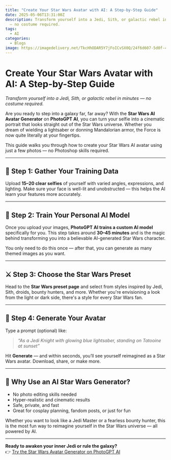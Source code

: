 ```yaml
---
title: "Create Your Star Wars Avatar with AI: A Step-by-Step Guide"
date: 2025-05-06T13:31:00Z
description: Transform yourself into a Jedi, Sith, or galactic rebel in minutes
  — no costume required.
tags:
  - AI
categories:
  - Blogs
image: https://imagedelivery.net/TkcHhODAR5Y7jFoICvSX0Q/24f6d607-5d0f-44d3-35b3-4e689010d100/q=100
---
```

# Create Your Star Wars Avatar with AI: A Step-by-Step Guide

*Transform yourself into a Jedi, Sith, or galactic rebel in minutes — no costume required.*

Are you ready to step into a galaxy far, far away? With the **Star Wars AI Avatar Generator** on **PhotoGPT AI**, you can turn your selfie into a cinematic portrait that looks straight out of the Star Wars universe. Whether you dream of wielding a lightsaber or donning Mandalorian armor, the Force is now quite literally at your fingertips.

This guide walks you through how to create your Star Wars AI avatar using just a few photos — no Photoshop skills required.

---

## 🌟 Step 1: Gather Your Training Data

Upload **15–20 clear selfies** of yourself with varied angles, expressions, and lighting. Make sure your face is well-lit and unobstructed — this helps the AI learn your features more accurately.



---

## 🧠 Step 2: Train Your Personal AI Model

Once you upload your images, **PhotoGPT AI trains a custom AI model** specifically for you. This step takes around **30–45 minutes** and is the magic behind transforming you into a believable AI-generated Star Wars character.

You only need to do this once — after that, you can generate as many themed images as you want.



---

## ⚔️ Step 3: Choose the Star Wars Preset

Head to the **Star Wars preset page** and select from styles inspired by Jedi, Sith, droids, bounty hunters, and more. Whether you're envisioning a look from the light or dark side, there's a style for every Star Wars fan.



---

## 📸 Step 4: Generate Your Avatar

Type a prompt (optional) like:

> *“As a Jedi Knight with glowing blue lightsaber, standing on Tatooine at sunset”*

Hit **Generate** — and within seconds, you’ll see yourself reimagined as a Star Wars avatar. Download, share, or make more.



---

## 🚀 Why Use an AI Star Wars Generator?

- No photo editing skills needed  
- Hyper-realistic and cinematic results  
- Safe, private, and fast  
- Great for cosplay planning, fandom posts, or just for fun

Whether you want to look like a Jedi Master or a fearless bounty hunter, this is the most fun way to reimagine yourself in the Star Wars universe — all powered by AI.

---

**Ready to awaken your inner Jedi or rule the galaxy?**  
👉 [Try the Star Wars Avatar Generator on PhotoGPT AI](https://www.photogptai.com/presets/star_wars)
